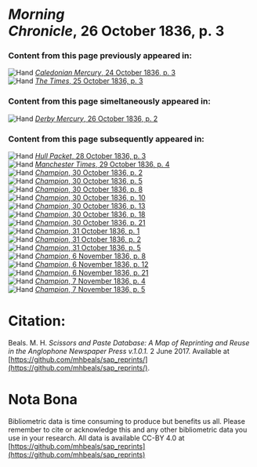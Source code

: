 # *Morning Chronicle*, 26 October 1836, p. 3  
  
### Content from this page previously appeared in:  
![Hand](http://scissorsandpaste.net/wp-content/uploads/2017/06/smallhandpointer.png) [*Caledonian Mercury*, 24 October 1836, p. 3](https://mhbeals.github.io/sap_html/Caledonian-Mercury/Caledonian-Mercury-24-October-1836-p-3)  
![Hand](http://scissorsandpaste.net/wp-content/uploads/2017/06/smallhandpointer.png) [*The Times*, 25 October 1836, p. 3](https://mhbeals.github.io/sap_html/The-Times/The-Times-25-October-1836-p-3)  
  
### Content from this page simeltaneously appeared in:  
![Hand](http://scissorsandpaste.net/wp-content/uploads/2017/06/smallhandpointer.png) [*Derby Mercury*, 26 October 1836, p. 2](https://mhbeals.github.io/sap_html/Derby-Mercury/Derby-Mercury-26-October-1836-p-2)  
  
### Content from this page subsequently appeared in:  
![Hand](http://scissorsandpaste.net/wp-content/uploads/2017/06/smallhandpointer.png) [*Hull Packet*, 28 October 1836, p. 3](https://mhbeals.github.io/sap_html/Hull-Packet/Hull-Packet-28-October-1836-p-3)  
![Hand](http://scissorsandpaste.net/wp-content/uploads/2017/06/smallhandpointer.png) [*Manchester Times*, 29 October 1836, p. 4](https://mhbeals.github.io/sap_html/Manchester-Times/Manchester-Times-29-October-1836-p-4)  
![Hand](http://scissorsandpaste.net/wp-content/uploads/2017/06/smallhandpointer.png) [*Champion*, 30 October 1836, p. 2](https://mhbeals.github.io/sap_html/Champion/Champion-30-October-1836-p-2)  
![Hand](http://scissorsandpaste.net/wp-content/uploads/2017/06/smallhandpointer.png) [*Champion*, 30 October 1836, p. 5](https://mhbeals.github.io/sap_html/Champion/Champion-30-October-1836-p-5)  
![Hand](http://scissorsandpaste.net/wp-content/uploads/2017/06/smallhandpointer.png) [*Champion*, 30 October 1836, p. 8](https://mhbeals.github.io/sap_html/Champion/Champion-30-October-1836-p-8)  
![Hand](http://scissorsandpaste.net/wp-content/uploads/2017/06/smallhandpointer.png) [*Champion*, 30 October 1836, p. 10](https://mhbeals.github.io/sap_html/Champion/Champion-30-October-1836-p-10)  
![Hand](http://scissorsandpaste.net/wp-content/uploads/2017/06/smallhandpointer.png) [*Champion*, 30 October 1836, p. 13](https://mhbeals.github.io/sap_html/Champion/Champion-30-October-1836-p-13)  
![Hand](http://scissorsandpaste.net/wp-content/uploads/2017/06/smallhandpointer.png) [*Champion*, 30 October 1836, p. 18](https://mhbeals.github.io/sap_html/Champion/Champion-30-October-1836-p-18)  
![Hand](http://scissorsandpaste.net/wp-content/uploads/2017/06/smallhandpointer.png) [*Champion*, 30 October 1836, p. 21](https://mhbeals.github.io/sap_html/Champion/Champion-30-October-1836-p-21)  
![Hand](http://scissorsandpaste.net/wp-content/uploads/2017/06/smallhandpointer.png) [*Champion*, 31 October 1836, p. 1](https://mhbeals.github.io/sap_html/Champion/Champion-31-October-1836-p-1)  
![Hand](http://scissorsandpaste.net/wp-content/uploads/2017/06/smallhandpointer.png) [*Champion*, 31 October 1836, p. 2](https://mhbeals.github.io/sap_html/Champion/Champion-31-October-1836-p-2)  
![Hand](http://scissorsandpaste.net/wp-content/uploads/2017/06/smallhandpointer.png) [*Champion*, 31 October 1836, p. 5](https://mhbeals.github.io/sap_html/Champion/Champion-31-October-1836-p-5)  
![Hand](http://scissorsandpaste.net/wp-content/uploads/2017/06/smallhandpointer.png) [*Champion*, 6 November 1836, p. 8](https://mhbeals.github.io/sap_html/Champion/Champion-6-November-1836-p-8)  
![Hand](http://scissorsandpaste.net/wp-content/uploads/2017/06/smallhandpointer.png) [*Champion*, 6 November 1836, p. 12](https://mhbeals.github.io/sap_html/Champion/Champion-6-November-1836-p-12)  
![Hand](http://scissorsandpaste.net/wp-content/uploads/2017/06/smallhandpointer.png) [*Champion*, 6 November 1836, p. 21](https://mhbeals.github.io/sap_html/Champion/Champion-6-November-1836-p-21)  
![Hand](http://scissorsandpaste.net/wp-content/uploads/2017/06/smallhandpointer.png) [*Champion*, 7 November 1836, p. 4](https://mhbeals.github.io/sap_html/Champion/Champion-7-November-1836-p-4)  
![Hand](http://scissorsandpaste.net/wp-content/uploads/2017/06/smallhandpointer.png) [*Champion*, 7 November 1836, p. 5](https://mhbeals.github.io/sap_html/Champion/Champion-7-November-1836-p-5)  


# Citation: 

Beals. M. H. *Scissors and Paste Database: A Map of Reprinting and Reuse in the Anglophone Newspaper Press v.1.0.1.* 2 June 2017. Available at [https://github.com/mhbeals/sap_reprints/](https://github.com/mhbeals/sap_reprints/). 

# Nota Bona

Bibliometric data is time consuming to produce but benefits us all. Please remember to cite or acknowledge this and any other bibliometric data you use in your research. All data is available CC-BY 4.0 at [https://github.com/mhbeals/sap_reprints](https://github.com/mhbeals/sap_reprints)